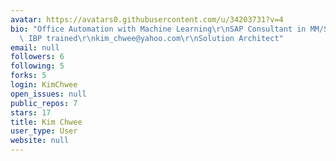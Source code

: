 ```yaml
---
avatar: https://avatars0.githubusercontent.com/u/34203731?v=4
bio: "Office Automation with Machine Learning\r\nSAP Consultant in MM/SD/PP\r\nSAP\
  \ IBP trained\r\nkim_chwee@yahoo.com\r\nSolution Architect"
email: null
followers: 6
following: 5
forks: 5
login: KimChwee
open_issues: null
public_repos: 7
stars: 17
title: Kim Chwee
user_type: User
website: null
---
```

